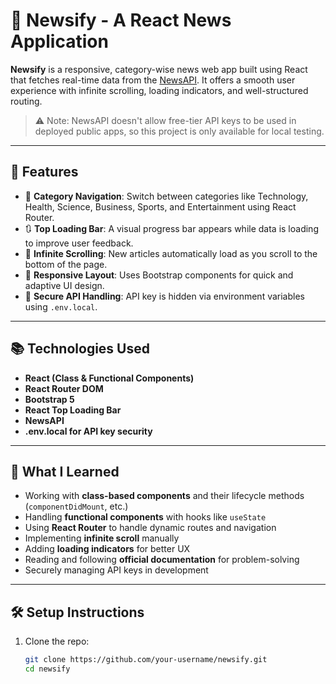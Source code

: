 # 📰 Newsify - A React News Application

**Newsify** is a responsive, category-wise news web app built using React that fetches real-time data from the [NewsAPI](https://newsapi.org/). It offers a smooth user experience with infinite scrolling, loading indicators, and well-structured routing.

> ⚠️ Note: NewsAPI doesn't allow free-tier API keys to be used in deployed public apps, so this project is only available for local testing.

---

## 🚀 Features

- 🔀 **Category Navigation**: Switch between categories like Technology, Health, Science, Business, Sports, and Entertainment using React Router.
- 🔃 **Top Loading Bar**: A visual progress bar appears while data is loading to improve user feedback.
- 🔄 **Infinite Scrolling**: New articles automatically load as you scroll to the bottom of the page.
- 📄 **Responsive Layout**: Uses Bootstrap components for quick and adaptive UI design.
- 🔐 **Secure API Handling**: API key is hidden via environment variables using `.env.local`.

---

## 📚 Technologies Used

- **React (Class & Functional Components)**
- **React Router DOM**
- **Bootstrap 5**
- **React Top Loading Bar**
- **NewsAPI**
- **.env.local for API key security**

---

## 🧠 What I Learned

- Working with **class-based components** and their lifecycle methods (`componentDidMount`, etc.)
- Handling **functional components** with hooks like `useState`
- Using **React Router** to handle dynamic routes and navigation
- Implementing **infinite scroll** manually
- Adding **loading indicators** for better UX
- Reading and following **official documentation** for problem-solving
- Securely managing API keys in development

---

## 🛠 Setup Instructions

1. Clone the repo:
   ```bash
   git clone https://github.com/your-username/newsify.git
   cd newsify
